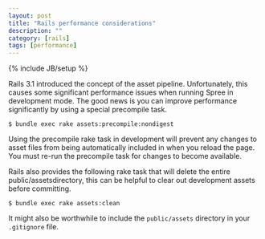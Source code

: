 ```yaml
---
layout: post
title: "Rails performance considerations"
description: ""
category: [rails]
tags: [performance]
---
```

{% include JB/setup %}



Rails 3.1 introduced the concept of the asset pipeline. Unfortunately, this causes some significant performance issues when running Spree in development mode. The good news is you can improve performance significantly by using a special precompile task.

    $ bundle exec rake assets:precompile:nondigest

Using the precompile rake task in development will prevent any changes to asset files from being automatically included in when you reload the page. You must re-run the precompile task for changes to become available.

Rails also provides the following rake task that will delete the entire public/assetsdirectory, this can be helpful to clear out development assets before committing.

    $ bundle exec rake assets:clean

It might also be worthwhile to include the `public/assets` directory in your `.gitignore` file.